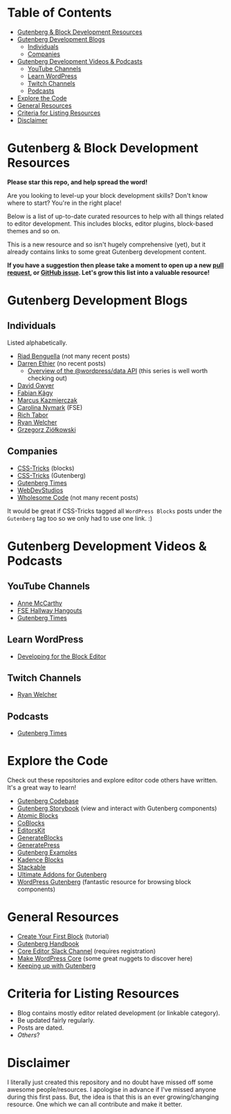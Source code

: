 # Table of Contents
- [Gutenberg & Block Development Resources](https://github.com/dgwyer/gutenberg-development-resources#gutenberg--block-development-resources)
- [Gutenberg Development Blogs](https://github.com/dgwyer/gutenberg-development-resources#gutenberg-development-blogs)
  - [Individuals](https://github.com/dgwyer/gutenberg-development-resources#individuals)
  - [Companies](https://github.com/dgwyer/gutenberg-development-resources#companies)
- [Gutenberg Development Videos & Podcasts](https://github.com/dgwyer/gutenberg-development-resources#gutenberg-development-videos--podcasts)
  - [YouTube Channels](https://github.com/dgwyer/gutenberg-development-resources#youtube-channels)
  - [Learn WordPress](https://github.com/dgwyer/gutenberg-development-resources/blob/main/README.md#learn-wordpress)
  - [Twitch Channels](https://github.com/dgwyer/gutenberg-development-resources#twitch-channels)
  - [Podcasts](https://github.com/dgwyer/gutenberg-development-resources#podcasts)
- [Explore the Code](https://github.com/dgwyer/gutenberg-development-resources#explore-the-code)
- [General Resources](https://github.com/dgwyer/gutenberg-development-resources#general-resources)
- [Criteria for Listing Resources](https://github.com/dgwyer/gutenberg-development-resources#criteria-for-listing-resources)
- [Disclaimer](https://github.com/dgwyer/gutenberg-development-resources#disclaimer)

# Gutenberg & Block Development Resources

**Please star this repo, and help spread the word!**

Are you looking to level-up your block development skills? Don't know where to start? You're in the right place!

Below is a list of up-to-date curated resources to help with all things related to editor development. This includes blocks, editor plugins, block-based themes and so on.

This is a new resource and so isn't hugely comprehensive (yet), but it already contains links to some great Gutenberg development content.

**If you have a suggestion then please take a moment to open up a new [pull request](https://github.com/dgwyer/gutenberg-development-resources/pulls), or [GitHub issue](https://github.com/dgwyer/gutenberg-development-resources/issues). Let's grow this list into a valuable resource!**

# Gutenberg Development Blogs

## Individuals

Listed alphabetically.

- [Riad Benguella](https://riad.blog/) (not many recent posts)
- [Darren Ethier](https://unfoldingneurons.com/) (no recent posts)
  - [Overview of the @wordpress/data API](https://unfoldingneurons.com/series/practical-overview-of-wp-data) (this series is well worth checking out)
- [David Gwyer](https://innerblocks.com/)
- [Fabian Kägy](https://fabian-kaegy.com/)
- [Marcus Kazmierczak](https://mkaz.blog/)
- [Carolina Nymark](https://fullsiteediting.com/) (FSE)
- [Rich Tabor](https://richtabor.com/)
- [Ryan Welcher](https://ryanwelcher.com/)
- [Grzegorz Ziółkowski](https://gziolo.pl/)

## Companies

- [CSS-Tricks](https://css-tricks.com/tag/wordpress-blocks/) (blocks)
- [CSS-Tricks](https://css-tricks.com/tag/gutenberg/) (Gutenberg)
- [Gutenberg Times](https://gutenbergtimes.com/)
- [WebDevStudios](https://webdevstudios.com/tags/gutenberg/)
- [Wholesome Code](https://wholesomecode.ltd/) (not many recent posts)

It would be great if CSS-Tricks tagged all `WordPress Blocks` posts under the `Gutenberg` tag too so we only had to use one link. :)

# Gutenberg Development Videos & Podcasts

## YouTube Channels

- [Anne McCarthy](https://www.youtube.com/c/AnneMcCarthy/videos)
- [FSE Hallway Hangouts](https://www.youtube.com/channel/UCkPsxZ_WQFaACunULLiT85g)
- [Gutenberg Times](https://www.youtube.com/c/GutenbergTimes/videos)

## Learn WordPress
- [Developing for the Block Editor](https://learn.wordpress.org/workshops/developing-for-block-editor/)

## Twitch Channels

- [Ryan Welcher](https://www.twitch.tv/ryanwelchercodes)

## Podcasts

- [Gutenberg Times](https://gutenbergtimes.com/podcast/)

# Explore the Code

Check out these repositories and explore editor code others have written. It's a great way to learn!

- [Gutenberg Codebase](https://github.com/WordPress/gutenberg)
- [Gutenberg Storybook](https://wordpress.github.io/gutenberg/?path=/story/docs-introduction--page) (view and interact with Gutenberg components)
- [Atomic Blocks](https://github.com/studiopress/atomic-blocks)
- [CoBlocks](https://github.com/godaddy-wordpress/coblocks)
- [EditorsKit](https://github.com/extendify/block-options)
- [GenerateBlocks](https://github.com/tomusborne/generateblocks)
- [GeneratePress](https://github.com/tomusborne/generatepress)
- [Gutenberg Examples](https://github.com/WordPress/gutenberg-examples)
- [Kadence Blocks](https://github.com/kadencewp/kadence-blocks)
- [Stackable](https://github.com/gambitph/Stackable)
- [Ultimate Addons for Gutenberg](https://github.com/brainstormforce/ultimate-addons-for-gutenberg)
- [WordPress Gutenberg](https://wp-gb.com/) (fantastic resource for browsing block components)

# General Resources

- [Create Your First Block](https://developer.wordpress.org/block-editor/handbook/tutorials/create-block/) (tutorial)
- [Gutenberg Handbook](https://developer.wordpress.org/block-editor/)
- [Core Editor Slack Channel](https://wordpress.slack.com/messages/core-editor) (requires registration)
- [Make WordPress Core](https://make.wordpress.org/core/) (some great nuggets to discover here)
- [Keeping up with Gutenberg](https://make.wordpress.org/core/handbook/references/keeping-up-with-gutenberg-index/)

# Criteria for Listing Resources
- Blog contains mostly editor related development (or linkable category).
- Be updated fairly regularly.
- Posts are dated.
- _Others_?

# Disclaimer

I literally just created this repository and no doubt have missed off some awesome people/resources. I apologise in advance if I've missed anyone during this first pass. But, the idea is that this is an ever growing/changing resource. One which we can all contribute and make it better.
